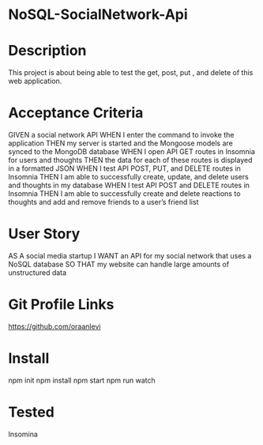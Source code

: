 # NoSQL-SocialNetwork-Api

# Description

This project is about being able to test the get, post, put , and delete of this web application. 

# Acceptance Criteria 

GIVEN a social network API
WHEN I enter the command to invoke the application
THEN my server is started and the Mongoose models are synced to the MongoDB database
WHEN I open API GET routes in Insomnia for users and thoughts
THEN the data for each of these routes is displayed in a formatted JSON
WHEN I test API POST, PUT, and DELETE routes in Insomnia
THEN I am able to successfully create, update, and delete users and thoughts in my database
WHEN I test API POST and DELETE routes in Insomnia
THEN I am able to successfully create and delete reactions to thoughts and add and remove friends to a user’s friend list

# User Story

AS A social media startup
I WANT an API for my social network that uses a NoSQL database
SO THAT my website can handle large amounts of unstructured data

# Git Profile Links

https://github.com/oraanlevi

# Install

npm init
npm install
npm start
npm run watch

# Tested
Insomina

